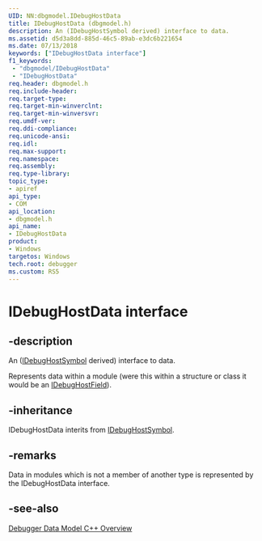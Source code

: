 ```yaml
---
UID: NN:dbgmodel.IDebugHostData
title: IDebugHostData (dbgmodel.h)
description: An (IDebugHostSymbol derived) interface to data.
ms.assetid: d5d3a8dd-885d-46c5-89ab-e3dc6b221654
ms.date: 07/13/2018
keywords: ["IDebugHostData interface"]
f1_keywords:
 - "dbgmodel/IDebugHostData"
 - "IDebugHostData"
req.header: dbgmodel.h
req.include-header:
req.target-type:
req.target-min-winverclnt:
req.target-min-winversvr:
req.umdf-ver:
req.ddi-compliance:
req.unicode-ansi:
req.idl:
req.max-support:
req.namespace:
req.assembly:
req.type-library: 
topic_type: 
- apiref
api_type: 
- COM
api_location: 
- dbgmodel.h
api_name: 
- IDebugHostData
product:
- Windows
targetos: Windows
tech.root: debugger
ms.custom: RS5
---
```


# IDebugHostData interface

## -description

An ([IDebugHostSymbol](nn-dbgmodel-idebughostsymbol.md) derived) interface to data.

Represents data within a module (were this within a structure or class it would be an [IDebugHostField](nn-dbgmodel-idebughostfield.md)).


## -inheritance
IDebugHostData interits from [IDebugHostSymbol](nn-dbgmodel-idebughostsymbol.md). 
## -remarks

Data in modules which is not a member of another type is represented by the IDebugHostData interface. 

## -see-also

[Debugger Data Model C++ Overview](https://docs.microsoft.com/windows-hardware/drivers/debugger/data-model-cpp-overview)
